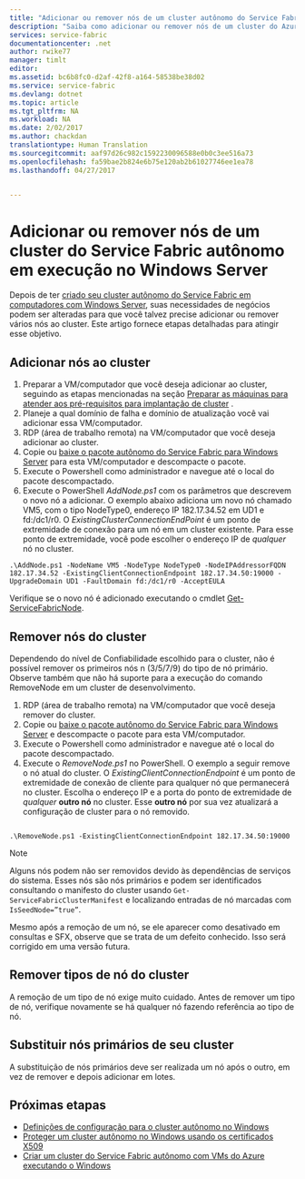 ```yaml
---
title: "Adicionar ou remover nós de um cluster autônomo do Service Fabric | Microsoft Docs"
description: "Saiba como adicionar ou remover nós de um cluster do Azure Service Fabric em um computador físico ou virtual executando o Windows Server, que pode ser local ou em qualquer nuvem."
services: service-fabric
documentationcenter: .net
author: rwike77
manager: timlt
editor: 
ms.assetid: bc6b8fc0-d2af-42f8-a164-58538be38d02
ms.service: service-fabric
ms.devlang: dotnet
ms.topic: article
ms.tgt_pltfrm: NA
ms.workload: NA
ms.date: 2/02/2017
ms.author: chackdan
translationtype: Human Translation
ms.sourcegitcommit: aaf97d26c982c1592230096588e0b0c3ee516a73
ms.openlocfilehash: fa59bae2b824e6b75e120ab2b61027746ee1ea78
ms.lasthandoff: 04/27/2017


---
```

# <a name="add-or-remove-nodes-to-a-standalone-service-fabric-cluster-running-on-windows-server"></a>Adicionar ou remover nós de um cluster do Service Fabric autônomo em execução no Windows Server
Depois de ter [criado seu cluster autônomo do Service Fabric em computadores com Windows Server](service-fabric-cluster-creation-for-windows-server.md), suas necessidades de negócios podem ser alteradas para que você talvez precise adicionar ou remover vários nós ao cluster. Este artigo fornece etapas detalhadas para atingir esse objetivo.

## <a name="add-nodes-to-your-cluster"></a>Adicionar nós ao cluster
1. Preparar a VM/computador que você deseja adicionar ao cluster, seguindo as etapas mencionadas na seção [Preparar as máquinas para atender aos pré-requisitos para implantação de cluster](service-fabric-cluster-creation-for-windows-server.md) .
2. Planeje a qual domínio de falha e domínio de atualização você vai adicionar essa VM/computador.
3. RDP (área de trabalho remota) na VM/computador que você deseja adicionar ao cluster.
4. Copie ou [baixe o pacote autônomo do Service Fabric para Windows Server](http://go.microsoft.com/fwlink/?LinkId=730690) para esta VM/computador e descompacte o pacote.
5. Execute o Powershell como administrador e navegue até o local do pacote descompactado.
6. Execute o PowerShell *AddNode.ps1* com os parâmetros que descrevem o novo nó a adicionar. O exemplo abaixo adiciona um novo nó chamado VM5, com o tipo NodeType0, endereço IP 182.17.34.52 em UD1 e fd:/dc1/r0. O *ExistingClusterConnectionEndPoint* é um ponto de extremidade de conexão para um nó em um cluster existente. Para esse ponto de extremidade, você pode escolher o endereço IP de *qualquer* nó no cluster.

```
.\AddNode.ps1 -NodeName VM5 -NodeType NodeType0 -NodeIPAddressorFQDN 182.17.34.52 -ExistingClientConnectionEndpoint 182.17.34.50:19000 -UpgradeDomain UD1 -FaultDomain fd:/dc1/r0 -AcceptEULA

```
Verifique se o novo nó é adicionado executando o cmdlet [Get-ServiceFabricNode](/powershell/module/servicefabric/get-servicefabricnode?view=azureservicefabricps).


## <a name="remove-nodes-from-your-cluster"></a>Remover nós do cluster
Dependendo do nível de Confiabilidade escolhido para o cluster, não é possível remover os primeiros nós n (3/5/7/9) do tipo de nó primário. Observe também que não há suporte para a execução do comando RemoveNode em um cluster de desenvolvimento.

1. RDP (área de trabalho remota) na VM/computador que você deseja remover do cluster.
2. Copie ou [baixe o pacote autônomo do Service Fabric para Windows Server](http://go.microsoft.com/fwlink/?LinkId=730690) e descompacte o pacote para esta VM/computador.
3. Execute o Powershell como administrador e navegue até o local do pacote descompactado.
4. Execute o *RemoveNode.ps1* no PowerShell. O exemplo a seguir remove o nó atual do cluster. O *ExistingClientConnectionEndpoint* é um ponto de extremidade de conexão de cliente para qualquer nó que permanecerá no cluster. Escolha o endereço IP e a porta do ponto de extremidade de *qualquer* **outro nó** no cluster. Esse **outro nó** por sua vez atualizará a configuração de cluster para o nó removido. 

```

.\RemoveNode.ps1 -ExistingClientConnectionEndpoint 182.17.34.50:19000

```

> [!NOTE]
> Alguns nós podem não ser removidos devido às dependências de serviços do sistema. Esses nós são nós primários e podem ser identificados consultando o manifesto do cluster usando `Get-ServiceFabricClusterManifest` e localizando entradas de nó marcadas com `IsSeedNode=”true”`. 
> 
> 

Mesmo após a remoção de um nó, se ele aparecer como desativado em consultas e SFX, observe que se trata de um defeito conhecido. Isso será corrigido em uma versão futura. 


## <a name="remove-node-types-from-your-cluster"></a>Remover tipos de nó do cluster
A remoção de um tipo de nó exige muito cuidado. Antes de remover um tipo de nó, verifique novamente se há qualquer nó fazendo referência ao tipo de nó.


## <a name="replace-primary-nodes-of-your-cluster"></a>Substituir nós primários de seu cluster
A substituição de nós primários deve ser realizada um nó após o outro, em vez de remover e depois adicionar em lotes.


## <a name="next-steps"></a>Próximas etapas
* [Definições de configuração para o cluster autônomo no Windows](service-fabric-cluster-manifest.md)
* [Proteger um cluster autônomo no Windows usando os certificados X509](service-fabric-windows-cluster-x509-security.md)
* [Criar um cluster do Service Fabric autônomo com VMs do Azure executando o Windows](service-fabric-cluster-creation-with-windows-azure-vms.md)


